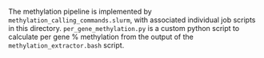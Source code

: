 The methylation pipeline is implemented by `methylation_calling_commands.slurm`, with associated individual job scripts in this directory. `per_gene_methylation.py` is a custom python script to calculate per gene % methylation from the output of the `methylation_extractor.bash` script.

